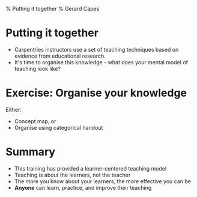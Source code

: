 % Putting it together
% Gerard Capes

# Putting it together
- Carpentries instructors use a set of teaching techniques based on evidence from educational research. 
- It's time to organise this knowledge - what does your mental model of teaching look like?

# Exercise: Organise your knowledge
Either:

- Concept map, or
- Organise using categorical handout

# Summary
- This training has provided a learner-centered teaching model
- Teaching is about the learners, not the teacher
- The more you know about your learners, the more effective you can be
- **Anyone** can learn, practice, and improve their teaching
